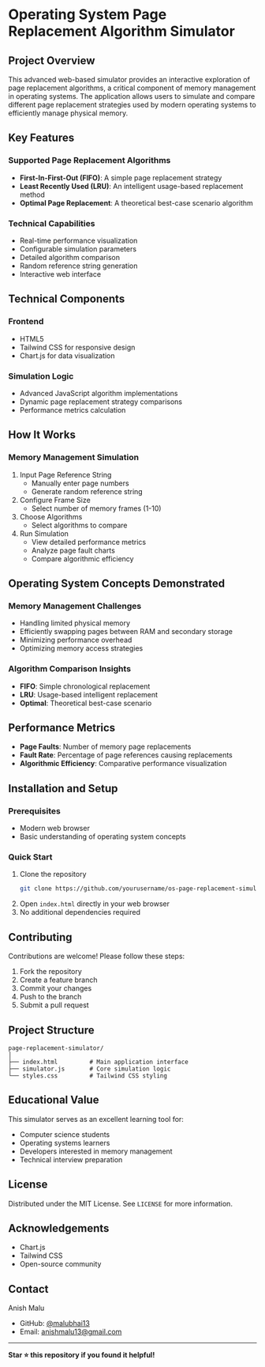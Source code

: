# Operating System Page Replacement Algorithm Simulator

##  Project Overview

This advanced web-based simulator provides an interactive exploration of page replacement algorithms, a critical component of memory management in operating systems. The application allows users to simulate and compare different page replacement strategies used by modern operating systems to efficiently manage physical memory.

##  Key Features

### Supported Page Replacement Algorithms
- **First-In-First-Out (FIFO)**: A simple page replacement strategy
- **Least Recently Used (LRU)**: An intelligent usage-based replacement method
- **Optimal Page Replacement**: A theoretical best-case scenario algorithm

### Technical Capabilities
-  Real-time performance visualization
-  Configurable simulation parameters
-  Detailed algorithm comparison
-  Random reference string generation
-  Interactive web interface

##  Technical Components

### Frontend
- HTML5
- Tailwind CSS for responsive design
- Chart.js for data visualization

### Simulation Logic
- Advanced JavaScript algorithm implementations
- Dynamic page replacement strategy comparisons
- Performance metrics calculation

##  How It Works

### Memory Management Simulation
1. Input Page Reference String
   - Manually enter page numbers
   - Generate random reference string
2. Configure Frame Size
   - Select number of memory frames (1-10)
3. Choose Algorithms
   - Select algorithms to compare
4. Run Simulation
   - View detailed performance metrics
   - Analyze page fault charts
   - Compare algorithmic efficiency

##  Operating System Concepts Demonstrated

### Memory Management Challenges
- Handling limited physical memory
- Efficiently swapping pages between RAM and secondary storage
- Minimizing performance overhead
- Optimizing memory access strategies

### Algorithm Comparison Insights
- **FIFO**: Simple chronological replacement
- **LRU**: Usage-based intelligent replacement
- **Optimal**: Theoretical best-case scenario

##  Performance Metrics

- **Page Faults**: Number of memory page replacements
- **Fault Rate**: Percentage of page references causing replacements
- **Algorithmic Efficiency**: Comparative performance visualization

##  Installation and Setup

### Prerequisites
- Modern web browser
- Basic understanding of operating system concepts

### Quick Start
1. Clone the repository
   ```bash
   git clone https://github.com/yourusername/os-page-replacement-simulator.git
   ```
2. Open `index.html` directly in your web browser
3. No additional dependencies required

##  Contributing

Contributions are welcome! Please follow these steps:
1. Fork the repository
2. Create a feature branch
3. Commit your changes
4. Push to the branch
5. Submit a pull request

##  Project Structure
```
page-replacement-simulator/
│
├── index.html         # Main application interface
├── simulator.js       # Core simulation logic
└── styles.css         # Tailwind CSS styling
```

##  Educational Value

This simulator serves as an excellent learning tool for:
- Computer science students
- Operating systems learners
- Developers interested in memory management
- Technical interview preparation

##  License

Distributed under the MIT License. See `LICENSE` for more information.

##  Acknowledgements
- Chart.js
- Tailwind CSS
- Open-source community

##  Contact

Anish Malu
- GitHub: [@malubhai13](https://github.com/malubahi13)
- Email: anishmalu13@gmail.com

---

**Star ⭐ this repository if you found it helpful!**

